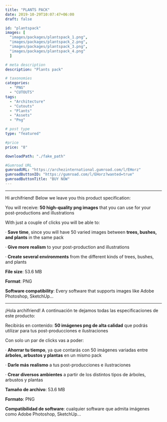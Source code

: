 ```yaml
---
title: "PLANTS PACK"
date: 2019-10-29T10:07:47+06:00
draft: false

id: "plantspack"
images: [
  "images/packages/plantspack_1.png",
  "images/packages/plantspack_2.png",
  "images/packages/plantspack_3.png",
  "images/packages/plantspack_4.png"
  ]

# meta description
description: "Plants pack"

# taxonomies
categories:
  - "PNG"
  - "CUTOUTS"
tags:
  - "Architecture"
  - "Cutouts"
  - "Plants"
  - "Assets"
  - "Png"

# post type
type: "featured"

#price
price: "8"

downloadPath: "./fake_path"

#Gumroad URL
gumroadURL: "https://archezinternational.gumroad.com/l/EHorz"
gumroadButtonID: "https://gumroad.com/l/EHorz?wanted=true"
gumroadButtonTitle: "BUY NOW"
---
```


___

Hi archifriend! Below we leave you this product specification:

You will receive: **50 high-quality png images** that you can use for your post-productions and illustrations

With just a couple of clicks you will be able to:

· **Save time**, since you will have 50 varied images between **trees, bushes, and plants** in the same pack

· **Give more realism** to your post-production and illustrations

· **Create several environments** from the different kinds of trees, bushes, and plants

**File size**: 53.6 MB

**Format**: PNG

**Software compatibility**: Every software that supports images like Adobe Photoshop, SketchUp...

_____

¡Hola archifriend! A continuación te dejamos todas las especificaciones de este producto:

Recibirás en contenido: **50 imágenes png de alta calidad** que podrás utilizar para tus post-producciones e ilustraciones

Con solo un par de clicks vas a poder:

· **Ahorrar tu tiempo**, ya que contarás con 50 imágenes variadas entre **árboles, arbustos y plantas** en un mismo pack

· **Darle más realismo** a tus post-producciones e ilustraciones

· **Crear diversos ambientes** a partir de los distintos tipos de árboles, arbustos y plantas

**Tamaño de archivo**: 53.6 MB

**Formato**: PNG

**Compatibilidad de software**: cualquier software que admita imágenes como Adobe Photoshop, SketchUp...